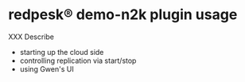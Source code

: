 # redpesk® demo-n2k plugin usage

XXX Describe
  - starting up the cloud side
  - controlling replication via start/stop
  - using Gwen's UI
